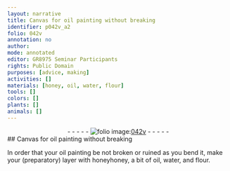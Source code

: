 ```yaml
---
layout: narrative
title: Canvas for oil painting without breaking
identifier: p042v_a2
folio: 042v
annotation: no
author:
mode: annotated
editor: GR8975 Seminar Participants
rights: Public Domain
purposes: [advice, making]
activities: []
materials: [honey, oil, water, flour]
tools: []
colors: []
plants: []
animals: []
---
```


 <div class="folio" align="center">- - - - - <a href="http://gallica.bnf.fr/ark:/12148/btv1b10500001g/f90.image" target="_blank"><img src="https://cu-mkp.github.io/GR8975-edition/assets/photo-icon.png" alt="folio image: " style="display:inline-block; margin-bottom:-3px;"/>042v</a> - - - - - </div>   
## Canvas for oil painting without breaking

 
In order that your oil painting be not broken or ruined as you bend it, make your (preparatory) layer with <span class="material">honey</span>honey, a bit of <span class="material">oil</span>, <span class="material">water</span>, and <span class="material">flour</span>.
 